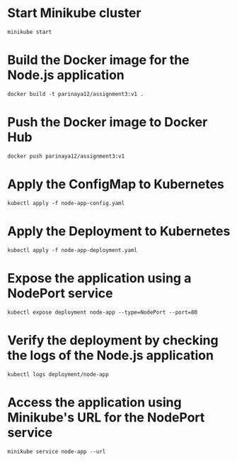 # Start Minikube cluster
```SHELL
minikube start
```
# Build the Docker image for the Node.js application
```SHELL
docker build -t parinaya12/assignment3:v1 .
```
# Push the Docker image to Docker Hub
```SHELL
docker push parinaya12/assignment3:v1
```
# Apply the ConfigMap to Kubernetes
```SHELL
kubectl apply -f node-app-config.yaml
```
# Apply the Deployment to Kubernetes
```SHELL
kubectl apply -f node-app-deployment.yaml
```
# Expose the application using a NodePort service
```SHELL
kubectl expose deployment node-app --type=NodePort --port=80
```
# Verify the deployment by checking the logs of the Node.js application
```SHELL
kubectl logs deployment/node-app
```
# Access the application using Minikube's URL for the NodePort service
```SHELL
minikube service node-app --url
```
